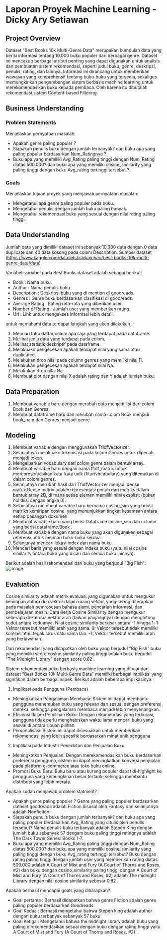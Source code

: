 # Laporan Proyek Machine Learning - Dicky Ary Setiawan

## Project Overview

Dataset "Best Books 10k Multi-Genre Data" merupakan kumpulan data yang berisi informasi tentang 10.000 buku populer dari berbagai genre. Dataset ini mencakup berbagai atribut penting yang dapat digunakan untuk analisis dan pembuatan sistem rekomendasi, seperti judul buku, genre, deskripsi, penulis, rating, dan lainnya. Informasi ini dirancang untuk memberikan wawasan yang komprehensif tentang buku-buku yang tersedia, sekaligus memungkinkan pengembangan sistem berbasis machine learning untuk merekomendasikan buku kepada pembaca. Oleh karena itu dibutalah rekomendasi sistem Content-based Filtering.

## Business Understanding

### Problem Statements

Menjelaskan pernyataan masalah:
- Apakah genre paling populer ?
- Siapakah penulis buku dengan jumlah terbanyak? dan buku apa yang paling populer berdasarkan Num_Ratingnya ?
- Buku apa yang memiliki Avg_Rating paling tinggi dengan Num_Rating diatas 500.000? dan buku apa yang memiliki cosine_similarity yang paling tinggi dengan buku Avg_rating tertinggi tersebut ?

### Goals

Menjelaskan tujuan proyek yang menjawab pernyataan masalah:
- Mengetahui apa genre paling populer pada buku.
- Mengetahui penulis dengan jumlah buku paling banyak.
- Mengetahui rekomendasi buku yang sesuai dengan nilai rating paling tinggi.


## Data Understanding
Jumlah data yang dimiliki dataset ini sebanyak 10.000 data dengan 0 data duplicate dan 40 data kosong pada colom Description.
Sumber dataset (https://www.kaggle.com/datasets/ishikajohari/best-books-10k-multi-genre-data/data)

Variabel-variabel pada Best Books dataset adalah sebagai berikut:
- Book             : Nama buku.
- Author           : Nama penulis buku.
- Description      : Deskripsi buku yang di mention di goodreads.
- Genres           : Genre buku berdasarkan clasifikasi di goodreads.
- Average Rating   : Rating rata-rata yang diberikan user.
- Number of Rating : Jumlah user yang memberikan rating.
- Url              : Link untuk mengakses informasi lebih detail.

untuk memahami data terdapat langkah yang akan dilakukan :
1. Mencari tahu daftar colom apa saja yang terdapat pada dataframe.
2. Melihat jenis data yang terdapat pada colom.
3. Melihat statistik deskriptif pada dataframe.
4. Melakuakn pengecekan apakah terdapat nilai yang sama atau duplicated.
5. Melakukan drop nilai pada column genres yang memiliki nilai [].
6. Melakukan pengecekan apakah terdapat nilai Na.
7. Melakukan drop nilai Na.
8. Membuat plot dengan nilai X adalah rating dan Y adalah jumlah buku.

## Data Preparation

1. Membuat variable baru dengan merubah data menjadi list dari colom Book dan Genres.
2. Membuat dataframe baru dan merubah nama colom Book menjadi book_nam dan Genres menjadi genre.

## Modeling

1. Membuat variable dengan menggunakan TfidfVectorizer.
2. Selanjutnya melakuakn tokenisasi pada kolom Genres untuk dipecah menjadi token.
3. Mengeluarkan vocabulary dari colom genre dalam bentuk array.
4. Membuat variable baru dengan nama tfidf_matrix untuk merepresentasikan kata-kata unik (fitur/vocabulary) yang ditemukan di dalam colom genres.
5. Selanjutnya merubah hasil dari TfidfVectorizer menjadi dense matrix.Dense matrix adalah representasi penuh dari matriks dalam bentuk array 2D, di mana setiap elemen memiliki nilai eksplisit (bukan nol diisi dengan angka 0).
6. Selanjutnya membuat variable baru bernama cosine_sim yang berisi matriks kemiripan cosine, yang menunjukkan tingkat kesamaan antara setiap pasangan dokumen.
7. Membuat variable baru yang berisi Dataframe cosine_sim dan column yang berisi dataframe.Book .
8. Membuat variable dengan nama buku yang akan digunakan sebagai referensi untuk mencari buku-buku serupa.
9. Selanjunya mencari lokasi index dari nama buku.
10. Mencari baris yang sesuai dengan indeks buku (yaitu nilai cosine similarity antara buku yang dicari dan semua buku lainnya).

Berikut adalah hasil rekomendasi dari buku yang berjudul "Big Fish":
![image](https://github.com/user-attachments/assets/7e1513e8-55e2-4302-8765-d1dc8ea9d845)


## Evaluation

Cosine similarity adalah metrik evaluasi yang digunakan untuk mengukur kemiripan antara dua vektor dalam ruang vektor, yang sering diterapkan pada masalah pemrosesan bahasa alami, pencarian informasi, dan pembelajaran mesin.
Cara Kerja Cosine Similarity dengan mengukur seberapa dekat dua vektor arah (bukan panjangnya) dengan menghitung sudut antara keduanya. Nilai cosine similarity berkisar antara -1 hingga 1:
1: Vektor tersebut memiliki arah yang sama.
0: Vektor tersebut tidak memiliki korelasi atau tegak lurus satu sama lain.
-1: Vektor tersebut memiliki arah yang berlawanan.

Dari rekomendasi yang didapatkan oleh buku yang berjudul "Big Fish" buku yang memiliki score cosine similarity paling tinggi adalah buku berjudul "The Midnight Library" dengan score 0.82 .

Sistem rekomendasi buku berbasis machine learning yang dibuat dari dataset "Best Books 10k Multi-Genre Data" memiliki berbagai implikasi yang signifikan dalam berbagai aspek. Berikut adalah beberapa implikasinya:

1. Implikasi pada Pengguna (Pembaca)
- Meningkatkan Pengalaman Membaca: Sistem ini dapat membantu pengguna menemukan buku yang relevan dan sesuai dengan preferensi mereka, sehingga pengalaman membaca menjadi lebih menyenangkan.
- Efisiensi dalam Pemilihan Buku: Dengan rekomendasi yang terkurasi, pengguna tidak perlu menghabiskan waktu lama mencari buku yang sesuai di antara ribuan pilihan.
- Personalisasi: Sistem ini dapat disesuaikan untuk memberikan rekomendasi yang lebih spesifik berdasarkan minat unik pengguna.
2. Implikasi pada Industri Penerbitan dan Penjualan Buku
- Meningkatkan Penjualan: Dengan merekomendasikan buku berdasarkan preferensi pengguna, sistem ini dapat meningkatkan konversi penjualan pada platform e-commerce atau toko buku online.
- Promosi Buku Baru: Buku baru atau kurang populer dapat di-highlight ke pengguna yang kemungkinan besar tertarik, sehingga membantu distribusi yang lebih merata.

Apakah sudah menjawab problem statment?

- Apakah genre paling populer ?
  Genre yang paling populer berdasarkan dataset goodreads adalah Fiction disusul oleh Fantasy dan selanjutnya adalah Nonfiction.
- Siapakah penulis buku dengan jumlah terbanyak? dan buku apa yang paling populer berdasarkan Avg_Rating yang ditulis oleh penulis tersebut?
  Nama penulis buku terbanyak adalah Stepen King dengan jumlah buku sebanyak 57 dengam buku paling tinggi ratingnya adalah The Dark Tower Series: Books 1-7.
- Buku apa yang memiliki Avg_Rating paling tinggi dengan Num_Rating diatas 500.000? dan buku apa yang memiliki cosine_similarity yang paling tinggi dengan buku Avg_rating tertinggi tersebut?
  Buku dengan rating paling tinggi dengan jumlah user yang memberikan rating diatas 500.000 adalah A Court of Mist and Fury (A Court of Thorns and Roses, #2) dan buku dengan cosine_similarity paling tinggi dengan A Court of Mist and Fury (A Court of Thorns and Roses, #2) adalah The midnight Library dengan nilai cosine similarity sebesar 0.82 .

Apakah berhasil mencapai goals yang diharapkan?
- Goal pertama : Berhasil didapatkan bahwa genre Fiction adalah genre paling populer berdasarkan Goodreads.
- Goal Kedua   : Berhasil mengetahui bahwa Stepen king adalah author dengan buku terbanyak sebanyak 57 buku.
- Goal Ketiga  : Mengetahui bahwa the midnight library adalah buku yang paling direkomendasikan sesuai dengan buku dengan rating tinggi yaitu A Court of Mist and Fury (A Court of Thorns and Roses, #2).
